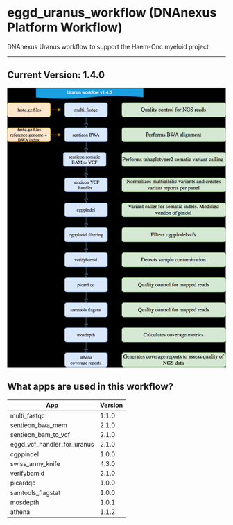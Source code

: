 # eggd_uranus_workflow (DNAnexus Platform Workflow)
DNAnexus Uranus workflow to support the Haem-Onc myeloid project

-------

## Current Version: 1.4.0
![Image of workflow](uranus_main_workflow_v1.4.0.png)

## What apps are used in this workflow?

|  App 	| Version  	|
|---	|---	|
|multi_fastqc       |1.1.0|
|sentieon_bwa_mem   |2.1.0|
|sentieon_bam_to_vcf|2.1.0|_
|eggd_vcf_handler_for_uranus|2.1.0|
|cgppindel          |1.0.0|
|swiss_army_knife	|4.3.0|
|verifybamid        |2.1.0|
|picardqc           |1.0.0|
|samtools_flagstat  |1.0.0|
|mosdepth           |1.0.1|
|athena             |1.1.2|
